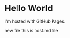 <!DOCTYPE html>
<html>
<body>
<h1>Hello World</h1>
<p>I'm hosted with GitHub Pages.</p>
</body>
</html>

new file 
this is post.md file 
